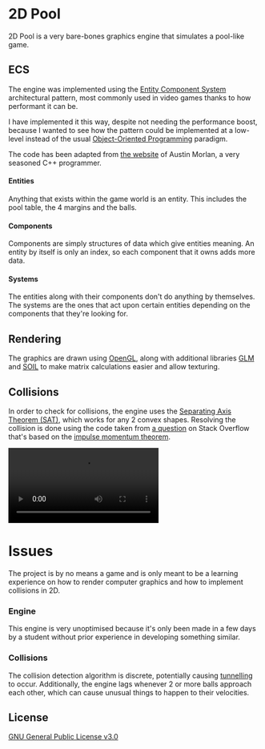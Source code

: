 # 2D Pool
2D Pool is a very bare-bones graphics engine that simulates a pool-like game.

## ECS
The engine was implemented using the [Entity Component System](https://en.wikipedia.org/wiki/Entity_component_system) architectural pattern, most commonly used in video games thanks to how performant it can be.

I have implemented it this way, despite not needing the performance boost, because I wanted to see how the pattern could be implemented at a low-level instead of the usual [Object-Oriented Programming](https://en.wikipedia.org/wiki/Object-oriented_programming) paradigm.

The code has been adapted from [the website](https://austinmorlan.com/posts/entity_component_system/) of Austin Morlan, a very seasoned C++ programmer.

#### Entities
Anything that exists within the game world is an entity. This includes the pool table, the 4 margins and the balls.

#### Components
Components are simply structures of data which give entities meaning. An entity by itself is only an index, so each component that it owns adds more data.

#### Systems
The entities along with their components don't do anything by themselves. The systems are the ones that act upon certain entities depending on the components that they're looking for.

## Rendering
The graphics are drawn using [OpenGL](https://www.opengl.org/), along with additional libraries [GLM](https://github.com/g-truc/glm) and [SOIL](https://github.com/littlstar/soil) to make matrix calculations easier and allow texturing.

## Collisions
In order to check for collisions, the engine uses the [Separating Axis Theorem (SAT)](https://en.wikipedia.org/wiki/Hyperplane_separation_theorem), which works for any 2 convex shapes. Resolving the collision is done using the code taken from [a question](https://stackoverflow.com/questions/345838/ball-to-ball-collision-detection-and-handling/345863) on Stack Overflow that's based on the [impulse momentum theorem](https://en.wikipedia.org/wiki/Impulse_(physics)).

![Collision Demo](/demo/collision_demo.mp4)

# Issues
The project is by no means a game and is only meant to be a learning experience on how to render computer graphics and how to implement collisions in 2D.

### Engine
This engine is very unoptimised because it's only been made in a few days by a student without prior experience in developing something similar.

### Collisions
The collision detection algorithm is discrete, potentially causing [tunnelling](https://en.wikipedia.org/wiki/Tunnel_effect) to occur. Additionally, the engine lags whenever 2 or more balls approach each other, which can cause unusual things to happen to their velocities.

## License
[GNU General Public License v3.0](https://choosealicense.com/licenses/gpl-3.0/)